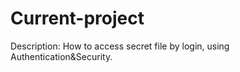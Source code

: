 # Current-project
 Description: How to access secret file by login, using Authentication&Security. 
